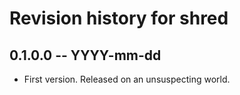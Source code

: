 # Revision history for shred

## 0.1.0.0 -- YYYY-mm-dd

* First version. Released on an unsuspecting world.
